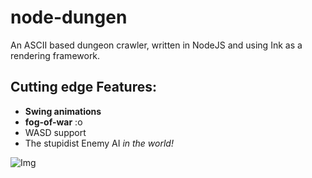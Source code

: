 # node-dungen

An ASCII based dungeon crawler, written in NodeJS and using Ink as a rendering framework.

## Cutting edge Features:
- **Swing animations**
- **fog-of-war** :o
- WASD support
- The stupidist Enemy AI *in the world!*

![Img](https://i.imgur.com/Cch52OA.png)
